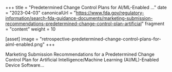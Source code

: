 +++
title = "Predetermined Change Control Plans for AI/ML-Enabled ..."
date = "2023-04-03"
canonicalUrl = "https://www.fda.gov/regulatory-information/search-fda-guidance-documents/marketing-submission-recommendations-predetermined-change-control-plan-artificial"
fragment = "content"
weight = 10

[asset]
    image = "retrospective-predetermined-change-control-plans-for-aiml-enabled.png"
+++

Marketing Submission Recommendations for a Predetermined Change Control 
Plan for Artificial Intelligence/Machine Learning (AI/ML)-Enabled Device 
Software...
